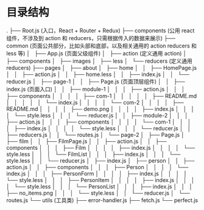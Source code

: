 # 目录结构
.
├── Root.js (入口，React + Router + Redux)
├── components (公用 react 组件，不涉及到 action 和 reducers，只需根据传入的数据来展示)
├── common (页面公共部分，比如头部和底部，以及相关通用的 action reducers 和 less 等)
│   ├── App.js (页面父级组件)
│   ├── action (定义通用 action)
│   ├── components
│   ├── images
│   ├── less
│   └── reducers (定义通用 reducers)
├── pages
│   ├── about
│   ├── home
│   │   ├── HomePage.js
│   │   ├── action.js
│   │   ├── home.less
│   │   ├── index.js
│   │   └── reducer.js
│   ├── page-1
│   │   ├── Page.js (页面顶层组件)
│   │   ├── index.js (页面入口)
│   │   ├── module-1
│   │   │   ├── action.js
│   │   │   ├── components
│   │   │   │   ├── com-1
│   │   │   │   │   ├── README.md
│   │   │   │   │   └── index.js
│   │   │   │   └── com-2
│   │   │   │       ├── README.md
│   │   │   │       ├── demo.png
│   │   │   │       ├── index.js
│   │   │   │       └── style.less
│   │   │   └── reducer.js
│   │   ├── module-2
│   │   │   ├── action.js
│   │   │   ├── components
│   │   │   │   └── com-1
│   │   │   │       ├── index.js
│   │   │   │       └── style.less
│   │   │   └── reducer.js
│   │   ├── reducers.js
│   │   └── routes.js
│   └── page-2
│       ├── Page.js
│       ├── film
│       │   ├── FilmPage.js
│       │   ├── action.js
│       │   ├── components
│       │   │   ├── Film
│       │   │   │   ├── index.js
│       │   │   │   └── style.less
│       │   │   └── FilmList
│       │   │       ├── index.js
│       │   │       └── style.less
│       │   └── reducer.js
│       ├── index.js
│       ├── person
│       │   ├── action.js
│       │   ├── components
│       │   │   ├── Person
│       │   │   │   └── index.js
│       │   │   ├── PersonForm
│       │   │   │   ├── index.js
│       │   │   │   └── style.less
│       │   │   ├── PersonItem
│       │   │   │   ├── index.js
│       │   │   │   └── style.less
│       │   │   └── PersonList
│       │   │       ├── index.js
│       │   │       ├── no_items.png
│       │   │       └── style.less
│       │   └── reducer.js
│       └── routes.js
└── utils (工具类)
    ├── error-handler.js
    ├── fetch.js
    └── perfect.js

